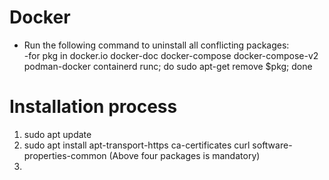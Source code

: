 # Docker


* Run the following command to uninstall all conflicting packages: </br>
  -for pkg in docker.io docker-doc docker-compose docker-compose-v2 podman-docker containerd runc; do sudo apt-get remove $pkg; done

# Installation process
1. sudo apt update </br>
2. sudo apt install apt-transport-https ca-certificates curl software-properties-common (Above four packages is mandatory)
3. 
